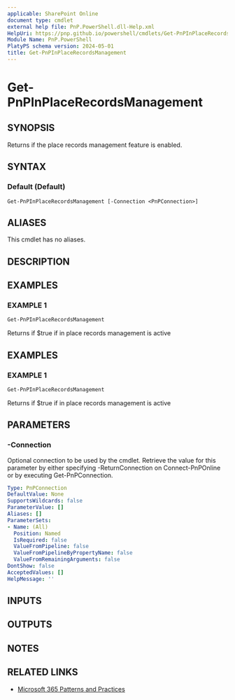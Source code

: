 ```yaml
---
applicable: SharePoint Online
document type: cmdlet
external help file: PnP.PowerShell.dll-Help.xml
HelpUri: https://pnp.github.io/powershell/cmdlets/Get-PnPInPlaceRecordsManagement.html
Module Name: PnP.PowerShell
PlatyPS schema version: 2024-05-01
title: Get-PnPInPlaceRecordsManagement
---
```


# Get-PnPInPlaceRecordsManagement

## SYNOPSIS

Returns if the place records management feature is enabled.

## SYNTAX

### Default (Default)

```
Get-PnPInPlaceRecordsManagement [-Connection <PnPConnection>]
```

## ALIASES

This cmdlet has no aliases.

## DESCRIPTION

## EXAMPLES

### EXAMPLE 1
```powershell
Get-PnPInPlaceRecordsManagement
```

Returns if $true if in place records management is active

## EXAMPLES

### EXAMPLE 1

```powershell
Get-PnPInPlaceRecordsManagement
```

Returns if $true if in place records management is active

## PARAMETERS

### -Connection

Optional connection to be used by the cmdlet. Retrieve the value for this parameter by either specifying -ReturnConnection on Connect-PnPOnline or by executing Get-PnPConnection.

```yaml
Type: PnPConnection
DefaultValue: None
SupportsWildcards: false
ParameterValue: []
Aliases: []
ParameterSets:
- Name: (All)
  Position: Named
  IsRequired: false
  ValueFromPipeline: false
  ValueFromPipelineByPropertyName: false
  ValueFromRemainingArguments: false
DontShow: false
AcceptedValues: []
HelpMessage: ''
```

## INPUTS

## OUTPUTS

## NOTES

## RELATED LINKS

- [Microsoft 365 Patterns and Practices](https://aka.ms/m365pnp)
